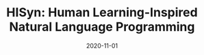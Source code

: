 ---
title: "HISyn: Human Learning-Inspired Natural Language Programming"
collection: publications
date: 2020-11-01
venue: 'The ACM Joint European Software Engineering Conference and Symposium on the Foundations of Software Engineering (<b>ESEC/FSE</b>), 2020. (acceptance rate: 101/360=28%) '
paperurl: 'http://guanh01.github.io/files/2020hisyn.pdf'
authors: 'Zifan Nan, Hui Guan, Xipeng Shen'
---